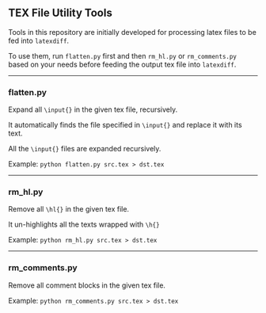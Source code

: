 ## TEX File Utility Tools

Tools in this repository are initially developed for processing latex files to be fed into `latexdiff`.

To use them, run `flatten.py` first and then `rm_hl.py` or `rm_comments.py`
based on your needs before feeding the output tex file into `latexdiff`.   

---
### flatten.py
Expand all `\input{}` in the given tex file, recursively.

It automatically finds the file specified in `\input{}` and replace it with its text.

All the `\input{}` files are expanded recursively.

Example: `python flatten.py src.tex > dst.tex`

---

### rm_hl.py
Remove all `\hl{}` in the given tex file.

It un-highlights all the texts wrapped with `\h{}`

Example: `python rm_hl.py src.tex > dst.tex`

---

### rm_comments.py
Remove all comment blocks in the given tex file.

Example: `python rm_comments.py src.tex > dst.tex`
